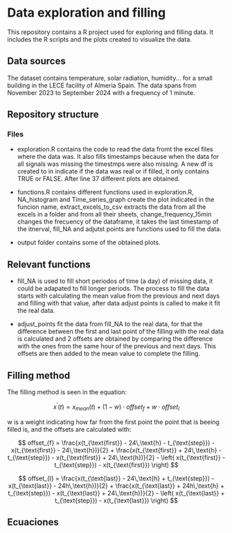 # Data exploration and filling

This repository contains a R project used for exploring and filling data. It includes the R scripts and the plots created to visualize the data.

## Data sources

The dataset contains temperature, solar radiation, humidity... for a small building in the LECE facility of Almeria Spain. The data spans from November 2023 to September 2024 with a frequency of 1 minute.

## Repository structure

### Files 

- exploration.R contains the code to read the data fromt the excel files where the data was. It also fills timestamps because when the data for all signals was missing the timestmps were also missing. A new df is created to in
  indicate if the data was real or if filled, it only contains TRUE or FALSE. After line 37 different plots are obtained.
  
- functions.R contains different functions used in exploration.R, NA_histogram and Time_series_graph create the plot indicated in the funcion name, extract_excels_to_csv extracts the data from all the excels in a folder and from all their sheets, change_frequency_15min changes the frecuency of the dataframe, it takes the last timestamp of the itnerval, fill_NA and adjutst points are functions used to fill the data.

- output folder contains some of the obtained plots.

## Relevant functions

- fill_NA is used to fill short periodos of time (a day) of missing data, it could be adapated to fill longer periods. The process to fill the data starts with calculating the mean value from the previous and next days and filling with that value, after data adjust points is called to make it fit the real data.

- adjust_points fit the data from fill_NA to the real data, for that the difference between the first and last point of the filling with the real data is calculated and 2 offsets are obtained by comparing the difference with the ones from the same hour of the previous and next days. This offsets are then added to the mean value to complete the filling.

## Filling method

The filling method is seen in the equation:

$$
x^{\prime}(t) = x_{mean}(t) + (1-w) \cdot offset_{f} + w \cdot offset_{l}
$$

w is a weight indicating how far from the first point the point that is beeing filled is, and the offsets are calculated with:

$$
offset_{f} = \frac{x(t_{\text{first}} - 24\,\text{h} - t_{\text{step}}) - x(t_{\text{first}} - 24\,\text{h})}{2} + \frac{x(t_{\text{first}} + 24\,\text{h} - t_{\text{step}}) - x(t_{\text{first}} + 24\,\text{h})}{2} - \left( x(t_{\text{first}} - t_{\text{step}}) - x(t_{\text{first}}) \right) 
$$

$$
offset_{l} = \frac{x(t_{\text{last}} - 24\,\text{h} + t_{\text{step}}) - x(t_{\text{last}} - 24h\,\text{h})}{2} + \frac{x(t_{\text{last}} + 24h\,\text{h} + t_{\text{step}}) - x(t_{\text{last}} + 24\,\text{h})}{2} - \left( x(t_{\text{last}} + t_{\text{step}}) - x(t_{\text{last}}) \right) 
$$

## Ecuaciones








